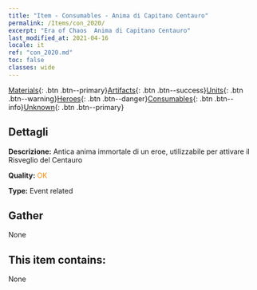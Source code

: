```yaml
---
title: "Item - Consumables - Anima di Capitano Centauro"
permalink: /Items/con_2020/
excerpt: "Era of Chaos  Anima di Capitano Centauro"
last_modified_at: 2021-04-16
locale: it
ref: "con_2020.md"
toc: false
classes: wide
---
```

 [Materials](/it/Items/){: .btn .btn--primary}[Artifacts](/it/Items/Artifacts/){: .btn .btn--success}[Units](/it/Items/Units/){: .btn .btn--warning}[Heroes](/it/Items/Heroes/){: .btn .btn--danger}[Consumables](/it/Items/Consumables/){: .btn .btn--info}[Unknown](/it/Items/Unknown/){: .btn .btn--primary}

## Dettagli
 **Descrizione:** Antica anima immortale di un eroe, utilizzabile per attivare il Risveglio del Centauro

 **Quality:** <span style="color: #FF8C00">OK</span>

 **Type:** Event related

## Gather

  None

## This item contains:

  None

